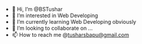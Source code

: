 - 👋 Hi, I’m @BSTushar
- 👀 I’m interested in Web Developing
- 🌱 I’m currently learning Web Developing obviously
- 💞️ I’m looking to collaborate on ...
- 📫 How to reach me @tusharsbapu@gmail.com

<!---
BSTushar/BSTushar is a ✨ special ✨ repository because its `README.md` (this file) appears on your GitHub profile.
You can click the Preview link to take a look at your changes.
--->
